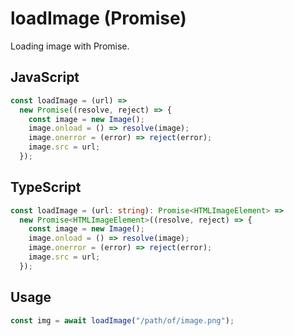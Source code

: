 # loadImage (Promise)

Loading image with Promise.

## JavaScript

<!-- start: code-js -->

```js
const loadImage = (url) =>
  new Promise((resolve, reject) => {
    const image = new Image();
    image.onload = () => resolve(image);
    image.onerror = (error) => reject(error);
    image.src = url;
  });
```

<!-- end: code-js -->

## TypeScript

<!-- start: code-ts -->

```ts
const loadImage = (url: string): Promise<HTMLImageElement> =>
  new Promise<HTMLImageElement>((resolve, reject) => {
    const image = new Image();
    image.onload = () => resolve(image);
    image.onerror = (error) => reject(error);
    image.src = url;
  });
```

<!-- end: code-ts -->

## Usage

```js
const img = await loadImage("/path/of/image.png");
```
